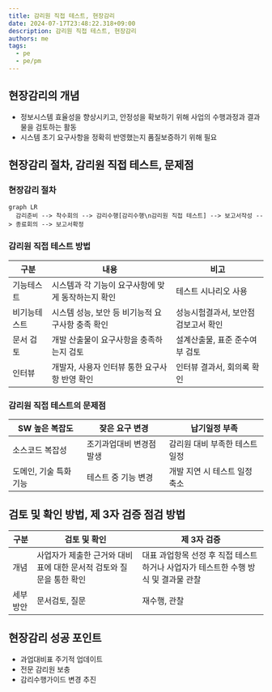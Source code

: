 ```yaml
---
title: 감리원 직접 테스트, 현장감리
date: 2024-07-17T23:48:22.318+09:00
description: 감리원 직접 테스트, 현장감리
authors: me
tags:
  - pe
  - pe/pm
---
```


## 현장감리의 개념

- 정보시스템 효율성을 향상시키고, 안정성을 확보하기 위해 사업의 수행과정과 결과물을 검토하는 활동
- 시스템 초기 요구사항을 정확히 반영했는지 품질보증하기 위해 필요

## 현장감리 절차, 감리원 직접 테스트, 문제점

### 현장감리 절차

```mermaid
graph LR
  감리준비 --> 착수회의 --> 감리수행[감리수행\n감리원 직접 테스트] --> 보고서작성 --> 종료회의 --> 보고서확정
```

### 감리원 직접 테스트 방법

| 구분 | 내용 | 비고 |
| --- | --- | --- |
| 기능테스트 | 시스템과 각 기능이 요구사항에 맞게 동작하는지 확인 | 테스트 시나리오 사용 |
| 비기능테스트 | 시스템 성능, 보안 등 비기능적 요구사항 충족 확인 | 성능시험결과서, 보안점검보고서 확인 |
| 문서 검토 | 개발 산출물이 요구사항을 충족하는지 검토 | 설계산출물, 표준 준수여부 검토 |
| 인터뷰 | 개발자, 사용자 인터뷰 통한 요구사항 반영 확인 | 인터뷰 결과서, 회의록 확인 |

### 감리원 직접 테스트의 문제점

| SW 높은 복잡도 | 잦은 요구 변경 | 납기일정 부족 |
| --- | --- | --- |
| 소스코드 복잡성 | 조기과업대비 변경점 발생 | 감리원 대비 부족한 테스트 일정 |
| 도메인, 기술 특화 기능 | 테스트 중 기능 변경 | 개발 지연 시 테스트 일정 축소 |

## 검토 및 확인 방법, 제 3자 검증 점검 방법

| 구분 | 검토 및 확인 | 제 3자 검증 |
| --- | --- | --- |
| 개념 | 사업자가 제출한 근거와 대비표에 대한 문서적 검토와 질문을 통한 확인 | 대표 과업항목 선정 후 직접 테스트하거나 사업자가 테스트한 수행 방식 및 결과물 관찰 |
| 세부방안 | 문서검토, 질문 | 재수행, 관찰 |

## 현장감리 성공 포인트

- 과업대비표 주기적 업데이트
- 전문 감리원 보충
- 감리수행가이드 변경 추진
